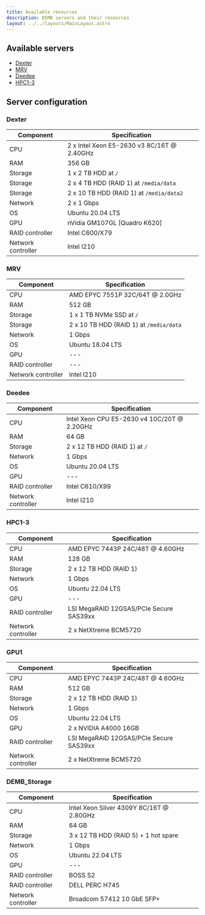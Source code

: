 ```yaml
---
title: Available resources
description: DEMB servers and their resources
layout: ../../layouts/MainLayout.astro
---
```


## Available servers
* [Dexter](#dexter)
* [MRV](#mrv)
* [Deedee](#deedee)
* [HPC1-3](#HPC1-3)

## Server configuration

### Dexter

| Component          | Specification                              |
|--------------------|--------------------------------------------|
| CPU                | 2 x Intel Xeon E5-2630 v3 8C/16T @ 2.40GHz |
| RAM                | 356 GB                                     |
| Storage            | 1 x 2 TB HDD at `/`                        |
| Storage            | 2 x 4 TB HDD (RAID 1) at `/media/data`     |
| Storage            | 2 x 10 TB HDD (RAID 1) at `/media/data2`   |
| Network            | 2 x 1 Gbps                                 |
| OS                 | Ubuntu 20.04 LTS                           |
| GPU                | nVidia GM107GL [Quadro K620]               |
| RAID controller    | Intel C600/X79                             |
| Network controller | Intel I210                                 |

### MRV

| Component          | Specification                           |
|--------------------|-----------------------------------------|
| CPU                | AMD EPYC 7551P 32C/64T @ 2.0GHz         |
| RAM                | 512 GB                                  |
| Storage            | 1 x 1 TB NVMe SSD at `/`                |
| Storage            | 2 x 10 TB HDD (RAID 1) at `/media/data` |
| Network            | 1 Gbps                                  |
| OS                 | Ubuntu 18.04 LTS                        |
| GPU                | ---                                     |
| RAID controller    | ---                                     |
| Network controller | Intel I210                              |

### Deedee

| Component          | Specification                               |
|--------------------|---------------------------------------------|
| CPU                | Intel Xeon CPU E5-2630 v4 10C/20T @ 2.20GHz |
| RAM                | 64 GB                                       |
| Storage            | 2 x 12 TB HDD (RAID 1) at `/`               |
| Network            | 1 Gbps                                      |
| OS                 | Ubuntu 20.04 LTS                            |
| GPU                | ---                                         |
| RAID controller    | Intel C610/X99                              |
| Network controller | Intel I210                                  |

### HPC1-3

| Component          | Specification                           |
|--------------------|-----------------------------------------|
| CPU                | AMD EPYC 7443P 24C/48T @ 4.60GHz        |
| RAM                | 128 GB                                  |
| Storage            | 2 x 12 TB HDD (RAID 1)                  |
| Network            | 1 Gbps                                  |
| OS                 | Ubuntu 22.04 LTS                        |
| GPU                | ---                                     |
| RAID controller    | LSI MegaRAID 12GSAS/PCIe Secure SAS39xx |
| Network controller | 2 x NetXtreme BCM5720                   |


### GPU1

| Component          | Specification                           |
|--------------------|-----------------------------------------|
| CPU                | AMD EPYC 7443P 24C/48T @ 4.60GHz        |
| RAM                | 512 GB                                  |
| Storage            | 2 x 12 TB HDD (RAID 1)                  |
| Network            | 1 Gbps                                  |
| OS                 | Ubuntu 22.04 LTS                        |
| GPU                | 2 x NVIDIA A4000 16GB                   |
| RAID controller    | LSI MegaRAID 12GSAS/PCIe Secure SAS39xx |
| Network controller | 2 x NetXtreme BCM5720                   |

### DEMB_Storage

| Component          | Specification                               |
|--------------------|---------------------------------------------|
| CPU                | Intel Xeon Silver 4309Y 8C/16T @ 2.80GHz |
| RAM                | 64 GB                                       |
| Storage            | 3 x 12 TB HDD (RAID 5) + 1 hot spare        |
| Network            | 1 Gbps                                      |
| OS                 | Ubuntu 22.04 LTS                            |
| GPU                | ---                                         |
| RAID controller    | BOSS S2                                     |
| RAID controller    | DELL PERC H745                              |
| Network controller | Broadcom 57412 10 GbE SFP+                  |
